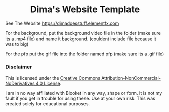 <h1 align="center">
  Dima's Website Template
  <br>
</h1>

See The Website
https://dimadoesstuff.elementfx.com


For the background, put the background video file in the folder (make sure its a .mp4 file) and name it background.
(couldent include file because it was to big)

For the pfp put the gif file into the folder named pfp (make sure its a .gif file)

### Disclaimer

This is licensed under the [Creative Commons Attribution-NonCommercial-NoDerivatives 4.0 License](https://creativecommons.org/licenses/by-nc-nd/4.0/).

I am in no way affiliated with Blooket in any way, shape or form. It is not my fault if you get in trouble for using these. Use at your own risk. This was created solely for educational purposes.

